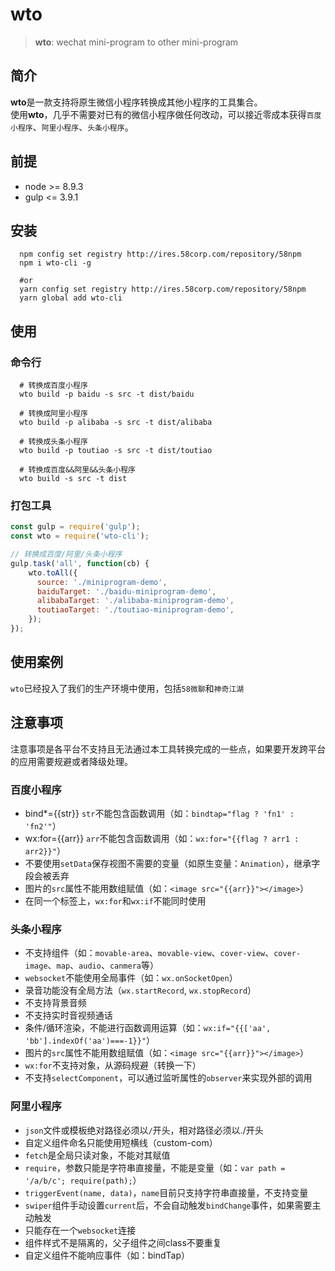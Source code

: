 # wto
> **wto**: wechat mini-program to other mini-program

## 简介
**wto**是一款支持将原生微信小程序转换成其他小程序的工具集合。  
使用**wto**，几乎不需要对已有的微信小程序做任何改动，可以接近零成本获得`百度小程序`、`阿里小程序`、`头条小程序`。

## 前提
- node >= 8.9.3
- gulp <= 3.9.1

## 安装
```shell
  npm config set registry http://ires.58corp.com/repository/58npm
  npm i wto-cli -g

  #or
  yarn config set registry http://ires.58corp.com/repository/58npm
  yarn global add wto-cli
```

## 使用
### 命令行
```shell
  # 转换成百度小程序
  wto build -p baidu -s src -t dist/baidu
  
  # 转换成阿里小程序
  wto build -p alibaba -s src -t dist/alibaba
  
  # 转换成头条小程序
  wto build -p toutiao -s src -t dist/toutiao
  
  # 转换成百度&&阿里&&头条小程序
  wto build -s src -t dist
```

### 打包工具
```javascript
const gulp = require('gulp');
const wto = require('wto-cli');

// 转换成百度/阿里/头条小程序
gulp.task('all', function(cb) {
    wto.toAll({
      source: './miniprogram-demo',
      baiduTarget: './baidu-miniprogram-demo',
      alibabaTarget: './alibaba-miniprogram-demo',
      toutiaoTarget: './toutiao-miniprogram-demo',
    });
});
```

## 使用案例
`wto`已经投入了我们的生产环境中使用，包括`58微聊`和`神奇江湖`


## 注意事项
注意事项是各平台不支持且无法通过本工具转换完成的一些点，如果要开发跨平台的应用需要规避或者降级处理。

### 百度小程序
- bind*={{str}}   `str`不能包含函数调用（如：`bindtap="flag ? 'fn1' : 'fn2'"`）
- wx:for={{arr}}  `arr`不能包含函数调用（如：`wx:for="{{flag ? arr1 : arr2}}"`）
- 不要使用`setData`保存视图不需要的变量（如原生变量：`Animation`），继承字段会被丢弃
- 图片的`src`属性不能用数组赋值（如：`<image src="{{arr}}"></image>`）
- 在同一个标签上，`wx:for`和`wx:if`不能同时使用

### 头条小程序
- 不支持组件（如：`movable-area`、`movable-view`、`cover-view`、`cover-image`、`map`、`audio`、`canmera`等）
- `websocket`不能使用全局事件（如：`wx.onSocketOpen`）
- 录音功能没有全局方法（`wx.startRecord`, `wx.stopRecord`）
- 不支持背景音频
- 不支持实时音视频通话
- 条件/循环渲染，不能进行函数调用运算（如：`wx:if="{{['aa', 'bb'].indexOf('aa')===-1}}"`）
- 图片的`src`属性不能用数组赋值（如：`<image src="{{arr}}"></image>`）
- `wx:for`不支持对象，从源码规避（转换一下）
- 不支持`selectComponent`，可以通过监听属性的`observer`来实现外部的调用

### 阿里小程序
- `json`文件或模板绝对路径必须以`/`开头，相对路径必须以./开头
- 自定义组件命名只能使用短横线（custom-com）
- `fetch`是全局只读对象，不能对其赋值
- `require`，参数只能是字符串直接量，不能是变量（如：`var path = '/a/b/c'; require(path);`）
- `triggerEvent(name, data)`，`name`目前只支持字符串直接量，不支持变量
- `swiper`组件手动设置`current`后，不会自动触发`bindChange`事件，如果需要主动触发
- 只能存在一个`websocket`连接
- 组件样式不是隔离的，父子组件之间class不要重复
- 自定义组件不能响应事件（如：bindTap）